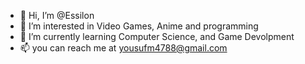 - 👋 Hi, I’m @Essilon
- 👀 I’m interested in Video Games, Anime and programming
- 🌱 I’m currently learning Computer Science, and Game Devolpment
- 📫 you can reach me at yousufm4788@gmail.com
